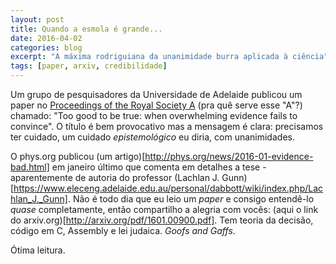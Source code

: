 ```yaml
---
layout: post
title: Quando a esmola é grande...
date: 2016-04-02
categories: blog
excerpt: "A máxima rodriguiana da unanimidade burra aplicada à ciência"
tags: [paper, arxiv, credibilidade]
---
```


Um grupo de pesquisadores da Universidade de Adelaide publicou um paper no [Proceedings of the Royal Society A](http://rspa.royalsocietypublishing.org/) (pra quê serve esse "A"?) chamado: "Too good to be true:  when overwhelming evidence fails to convince". O título é bem provocativo mas a mensagem é clara: precisamos ter cuidado, um cuidado _epistemológico_ eu diria, com unanimidades.

O phys.org publicou (um artigo)[http://phys.org/news/2016-01-evidence-bad.html] em janeiro último que comenta em detalhes a tese - aparentemente de autoria do professor (Lachlan J. Gunn)[https://www.eleceng.adelaide.edu.au/personal/dabbott/wiki/index.php/Lachlan_J._Gunn]. Não é todo dia que eu leio um _paper_ e consigo entendê-lo _quase_ completamente, então compartilho a alegria com vocês: (aqui o link do arxiv.org)[http://arxiv.org/pdf/1601.00900.pdf]. Tem teoria da decisão, código em C, Assembly e lei judaica. _Goofs and Gaffs_.

Ótima leitura.
